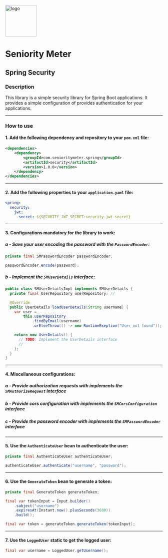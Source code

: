 <img src="https://github.com/SeniorityMeter/spring-sm-starter-bom/assets/36059306/ebfcb364-caea-48eb-972a-2d1ae63f4cdb" alt="logo" width="100"/>

# Seniority Meter
## Spring Security

### Description
This library is a simple security library for Spring Boot applications. It provides a simple configuration of provides authentication for your applications. 

___

### How to use
#### 1. Add the following dependency and repository to your `pom.xml` file:

```xml
<dependencies>
    <dependency>
        <groupId>com.senioritymeter.spring</groupId>
        <artifactId>security</artifactId>
        <version>1.0.0</version>
    </dependency>
</dependencies>
```
___

#### 2. Add the following properties to your `application.yaml` file:

```yaml
spring:
  security:
    jwt:
      secret: ${SECURITY_JWT_SECRET:security-jwt-secret}
```
___

#### 3. Configurations mandatory for the library to work:

##### a - Save your user encoding the password with the `PasswordEncoder`:

```java
private final SMPasswordEncoder passwordEncoder;

passwordEncoder.encode(password);
```

##### b - Implement the `SMUserDetails` interface:
```java
public class SMUserDetailsImpl implements SMUserDetails {
  private final UserRepository userRepository; // 

  @Override
  public UserDetails loadUserDetails(String username) {
    var user =
        this.userRepository
            .findByEmail(username)
            .orElseThrow(() -> new RuntimeExeption("User not found"));

    return new UserDetails() {
      // TODO: Implement the UserDetails interface
      // 
    };
  }
}
```

___

#### 4. Miscellaneous configurations:

##### a - Provide authorization requests with implements the `SMAuthorizeRequest` interface
##### b - Provide cors configuration with implements the `SMCorsConfiguration` interface
##### c - Provide the password encoder with implements the `SMPasswordEncoder` interface

___

#### 5. Use the `AuthenticateUser` bean to authenticate the user:

```java
private final AuthenticateUser authenticateUser;

authenticateUser.authenticate("username", "password");
```
___

#### 6. Use the `GenerateToken` bean to generate a token:

```java
private final GenerateToken generateToken;

final var tokenInput = Input.builder()
    .subject("username")
    .expiresAt(Instant.now().plusSeconds(3600))
    .build();

final var token = generateToken.generateToken(tokenInput);
```
___

#### 7. Use the `LoggedUser` static to get the logged user:

```java
final var username = LoggedUser.getUsername();
```
